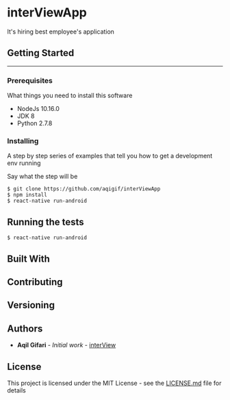 # interViewApp

It's hiring best employee's application

## Getting Started

----

### Prerequisites

What things you need to install this software

* NodeJs 10.16.0
* JDK 8
* Python 2.7.8

### Installing

A step by step series of examples that tell you how to get a development env running

Say what the step will be

```
$ git clone https://github.com/aqigif/interViewApp
$ npm install
$ react-native run-android
```

## Running the tests

```
$ react-native run-android
```

## Built With

## Contributing

## Versioning

## Authors

* **Aqil Gifari** - *Initial work* - [interView](https://github.com/aqigif)

## License

This project is licensed under the MIT License - see the [LICENSE.md](LICENSE.md) file for details
